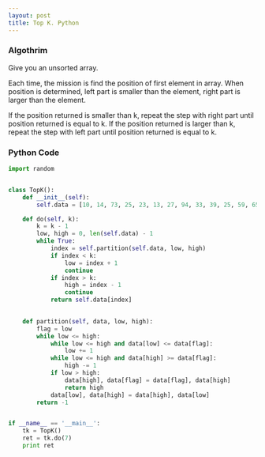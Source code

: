 ```yaml
---
layout: post
title: Top K. Python
---
```


### Algothrim

Give you an unsorted array.

Each time, the mission is find the position of first element in array. When position is determined, left part is smaller than the element, right part is larger than the element.

If the position returned is smaller than k, repeat the step with right part until position returned is equal to k.
If the position returned is larger than k, repeat the step with left part until position returned is equal to k.

### Python Code

```python
import random


class TopK():
    def __init__(self):
        self.data = [10, 14, 73, 25, 23, 13, 27, 94, 33, 39, 25, 59, 65, 82, 45]

    def do(self, k):
        k = k - 1
        low, high = 0, len(self.data) - 1
        while True:
            index = self.partition(self.data, low, high)
            if index < k:
                low = index + 1
                continue
            if index > k:
                high = index - 1
                continue
            return self.data[index]

        
    def partition(self, data, low, high):
        flag = low
        while low <= high:
            while low <= high and data[low] <= data[flag]:
                low += 1
            while low <= high and data[high] >= data[flag]:
                high -= 1
            if low > high:
                data[high], data[flag] = data[flag], data[high]
                return high
            data[low], data[high] = data[high], data[low]
        return -1


if __name__ == '__main__':
    tk = TopK()
    ret = tk.do(7)
    print ret
```
